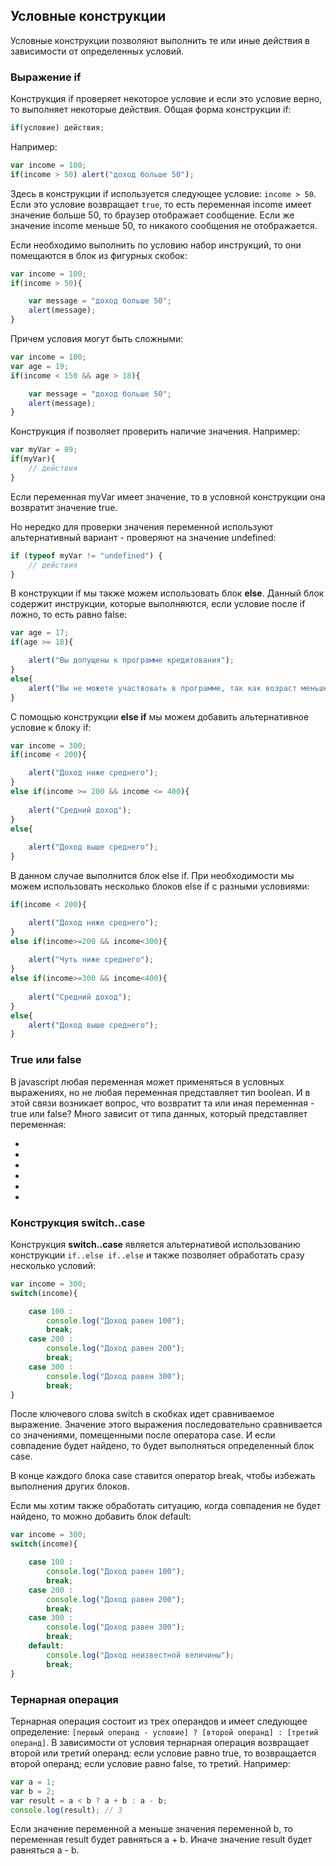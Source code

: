 ## Условные конструкции

Условные конструкции позволяют выполнить те или иные действия в зависимости от определенных условий.

### Выражение if

Конструкция if проверяет некоторое условие и если это условие верно, то выполняет некоторые действия. Общая форма конструкции if:

```js
if(условие) действия;
```

Например:

```js
var income = 100;
if(income > 50) alert("доход больше 50");
```

Здесь в конструкции if используется следующее условие: `income > 50`. Если это условие возвращает `true`, то есть переменная income имеет значение больше 50, 
то браузер отображает сообщение. Если же значение income меньше 50, то никакого сообщения не отображается.

Если необходимо выполнить по условию набор инструкций, то они помещаются в блок из фигурных скобок:

```js
var income = 100;
if(income > 50){

    var message = "доход больше 50";
    alert(message);
}
```

Причем условия могут быть сложными:

```js
var income = 100;
var age = 19;
if(income < 150 && age > 18){

    var message = "доход больше 50";
    alert(message);
}
```

Конструкция if позволяет проверить наличие значения. Например:

```js
var myVar = 89;
if(myVar){
    // действия
}
```

Если переменная myVar имеет значение, то в условной конструкции она возвратит значение true.

Но нередко для проверки значения переменной используют альтернативный вариант - проверяют на значение undefined:

```js
if (typeof myVar != "undefined") {
    // действия
}
```

В конструкции if мы также можем использовать блок **else**. Данный блок содержит инструкции, которые выполняются, 
если условие после if ложно, то есть равно false:

```js
var age = 17;
if(age >= 18){

    alert("Вы допущены к программе кредитования");
}
else{
    alert("Вы не можете участвовать в программе, так как возраст меньше 18");
}
```

С помощью конструкции **else if** мы можем добавить альтернативное условие к блоку if:

```js
var income = 300;
if(income < 200){

    alert("Доход ниже среднего");
}
else if(income >= 200 && income <= 400){
    
    alert("Средний доход");
}
else{
    
    alert("Доход выше среднего");
}
```

В данном случае выполнится блок else if. При необходимости мы можем использовать несколько блоков else if с разными условиями:

```js
if(income < 200){

    alert("Доход ниже среднего");
}
else if(income>=200 && income<300){
    
    alert("Чуть ниже среднего");
}
else if(income>=300 && income<400){
    
    alert("Средний доход");
}
else{
    alert("Доход выше среднего");
}
```

### True или false

В javascript любая переменная может применяться в условных выражениях, но не любая переменная представляет тип boolean. И в этой связи 
возникает вопрос, что возвратит та или иная переменная - true или false? Много зависит от типа данных, который представляет переменная:

- 

- 

- 

- 

- 

- 

### Конструкция switch..case

Конструкция **switch..case** является альтернативой использованию конструкции `if..else if..else` и также позволяет обработать сразу 
несколько условий:

```js
var income = 300;
switch(income){

    case 100 : 
        console.log("Доход равен 100");
        break;
    case 200 : 
        console.log("Доход равен 200");
        break;
    case 300 : 
        console.log("Доход равен 300");
        break;
}
```

После ключевого слова switch в скобках идет сравниваемое выражение. Значение этого выражения последовательно сравнивается со значениями, помещенными после оператора сase. И если совпадение будет найдено, то будет выполняться определенный блок сase.

В конце каждого блока сase ставится оператор break, чтобы избежать выполнения других блоков.

Если мы хотим также обработать ситуацию, когда совпадения не будет найдено, то можно добавить блок default:

```js
var income = 300;
switch(income){

    case 100 : 
        console.log("Доход равен 100");
        break;
    case 200 : 
        console.log("Доход равен 200");
        break;
    case 300 : 
        console.log("Доход равен 300");
        break;
    default: 
        console.log("Доход неизвестной величины");
        break;
}
```

### Тернарная операция

Тернарная операция состоит из трех операндов и имеет следующее определение: `[первый операнд - условие] ? [второй операнд] : [третий операнд]`. 
В зависимости от условия тернарная операция возвращает второй или третий операнд: если условие равно true, то возвращается второй операнд; если условие равно false, то третий. Например:

```js
var a = 1;
var b = 2;
var result = a < b ? a + b : a - b;
console.log(result); // 3
```

Если значение переменной a меньше значения переменной b, то переменная result будет равняться a + b. Иначе значение result будет 
равняться a - b.

